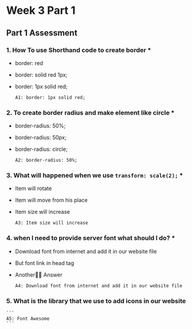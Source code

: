 # Week 3 Part 1


## Part 1 Assessment

### 1. How To use Shorthand code to create border *

  - border: red
  - border: solid red 1px;
  - border: 1px solid red;

    ```
    A1: border: 1px solid red;
    ```

### 2. To create border radius and make element like circle  *

  - border-radius: 50%;
  - border-radius: 50px;
  - border-radius: circle;

    ```
    A2: border-radius: 50%;
    ```
    
### 3. What will happened when we use `transform: scale(2);` *
  
  - Item will rotate
  - Item will move from his place
  - Item size will increase

    ```
    A3: Item size will increase
    ```

### 4. when I need to provide server font what should I do? *

  - Download font from internet and add it in our website file
  - But font link in head tag
  - Another ِِAnswer

    ```
    A4: Download font from internet and add it in our website file
    ```
    
### 5. What is the library that we use to add icons in our website

    ```
    A5: Font Awesome
    ```
